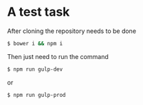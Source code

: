 # A test task

After cloning the repository needs to be done
```sh
$ bower i && npm i
```
Then just need to run the command
```sh
$ npm run gulp-dev 
```
or
```sh
$ npm run gulp-prod 
```